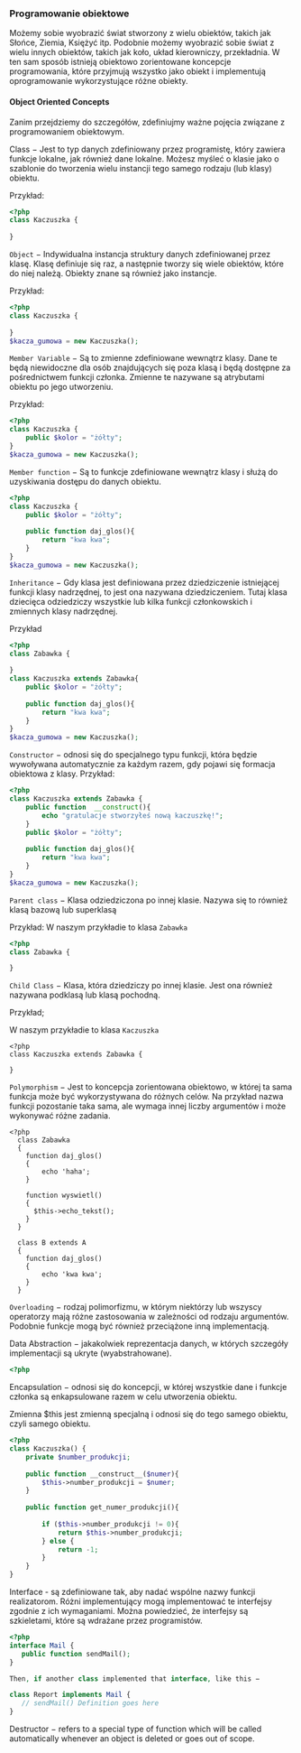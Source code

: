 ### Programowanie obiektowe
Możemy sobie wyobrazić świat stworzony z wielu obiektów, takich jak Słońce, Ziemia, Księżyć itp.
Podobnie możemy wyobrazić sobie świat z wielu innych obiektów, takich jak koło, układ kierowniczy, przekładnia. W ten sam sposób istnieją obiektowo zorientowane koncepcje programowania, które przyjmują wszystko jako obiekt i implementują oprogramowanie wykorzystujące różne obiekty.

#### Object Oriented Concepts

Zanim przejdziemy do szczegółów, zdefiniujmy ważne pojęcia związane z programowaniem obiektowym.

Class − Jest to typ danych zdefiniowany przez programistę, który zawiera funkcje lokalne, jak również dane lokalne. Możesz myśleć o klasie jako o szablonie do tworzenia wielu instancji tego samego rodzaju (lub klasy) obiektu.

Przykład:
```php
<?php 
class Kaczuszka {
    
}
```

```Object``` − Indywidualna instancja struktury danych zdefiniowanej przez klasę. Klasę definiuje się raz, a następnie tworzy się wiele obiektów, które do niej należą. Obiekty znane są również jako instancje.

Przykład:
```php
<?php 
class Kaczuszka {
    
}
$kacza_gumowa = new Kaczuszka();
```

```Member Variable``` − Są to zmienne zdefiniowane wewnątrz klasy. Dane te będą niewidoczne dla osób znajdujących się poza klasą i będą dostępne za pośrednictwem funkcji członka. Zmienne te nazywane są atrybutami obiektu po jego utworzeniu.

Przykład:
```php
<?php 
class Kaczuszka {
    public $kolor = "żółty"; 
}
$kacza_gumowa = new Kaczuszka();
```

```Member function``` −  Są to funkcje zdefiniowane wewnątrz klasy i służą do uzyskiwania dostępu do danych obiektu.

```php
<?php 
class Kaczuszka {
    public $kolor = "żółty"; 
    
    public function daj_glos(){
        return "kwa kwa";
    }
}
$kacza_gumowa = new Kaczuszka();
```

```Inheritance``` − Gdy klasa jest definiowana przez dziedziczenie istniejącej funkcji klasy nadrzędnej, to jest ona nazywana dziedziczeniem. Tutaj klasa dziecięca odziedziczy wszystkie lub kilka funkcji członkowskich i zmiennych klasy nadrzędnej.

Przykład
```php
<?php 
class Zabawka {
    
}
class Kaczuszka extends Zabawka{
    public $kolor = "żółty"; 
    
    public function daj_glos(){
        return "kwa kwa";
    }
}
$kacza_gumowa = new Kaczuszka();
```


```Constructor``` − odnosi się do specjalnego typu funkcji, która będzie wywoływana automatycznie za każdym razem, gdy pojawi się formacja obiektowa z klasy.
Przykład: 
```php
<?php
class Kaczuszka extends Zabawka {
    public function  __construct(){
        echo "gratulacje stworzyłeś nową kaczuszkę!";
    }
    public $kolor = "żółty"; 
    
    public function daj_glos(){
        return "kwa kwa";
    }
}
$kacza_gumowa = new Kaczuszka();
```



```Parent class``` − Klasa odziedziczona po innej klasie. Nazywa się to również klasą bazową lub superklasą

Przykład:
W naszym przykładie to klasa ```Zabawka```

```php
<?php 
class Zabawka {

}
```
```Child Class``` − Klasa, która dziedziczy po innej klasie. Jest ona również nazywana podklasą lub klasą pochodną.

Przykład;

W naszym przykładie to klasa ```Kaczuszka```
```
<?php 
class Kaczuszka extends Zabawka {

}
```


```Polymorphism``` − Jest to koncepcja zorientowana obiektowo, w której ta sama funkcja może być wykorzystywana do różnych celów. Na przykład nazwa funkcji pozostanie taka sama, ale wymaga innej liczby argumentów i może wykonywać różne zadania.
```<?php
<?php
  class Zabawka 
  {
    function daj_glos()
    {
        echo 'haha';
    }

    function wyswietl()
    {
      $this->echo_tekst();
    }
  }      
  
  class B extends A
  {
    function daj_glos()
    {
        echo 'kwa kwa';
    }
  }      
```


```Overloading``` − rodzaj polimorfizmu, w którym niektórzy lub wszyscy operatorzy mają różne zastosowania w zależności od rodzaju argumentów. Podobnie funkcje mogą być również przeciążone inną implementacją.

Data Abstraction − jakakolwiek reprezentacja danych, w których szczegóły implementacji są ukryte (wyabstrahowane).
```php
<?php

```

Encapsulation − odnosi się do koncepcji, w której wszystkie dane i funkcje członka są enkapsulowane razem w celu utworzenia obiektu.

Zmienna $this jest zmienną specjalną i odnosi się do tego samego obiektu, czyli samego obiektu.


```php
<?php
class Kaczuszka() {
    private $number_produkcji; 
    
    public function __construct__($numer){
        $this->number_produkcji = $numer;
    }
    
    public function get_numer_produkcji(){
        
        if ($this->number_produkcji != 0){ 
            return $this->number_produkcji;
        } else {
            return -1;
        }
    }
}

```

Interface - są zdefiniowane tak, aby nadać wspólne nazwy funkcji realizatorom. Różni implementujący mogą implementować te interfejsy zgodnie z ich wymaganiami. Można powiedzieć, że interfejsy są szkieletami, które są wdrażane przez programistów.
```php
<?php
interface Mail {
   public function sendMail();
}

Then, if another class implemented that interface, like this −

class Report implements Mail {
   // sendMail() Definition goes here
}
```

Destructor − refers to a special type of function which will be called automatically whenever an object is deleted or goes out of scope.
